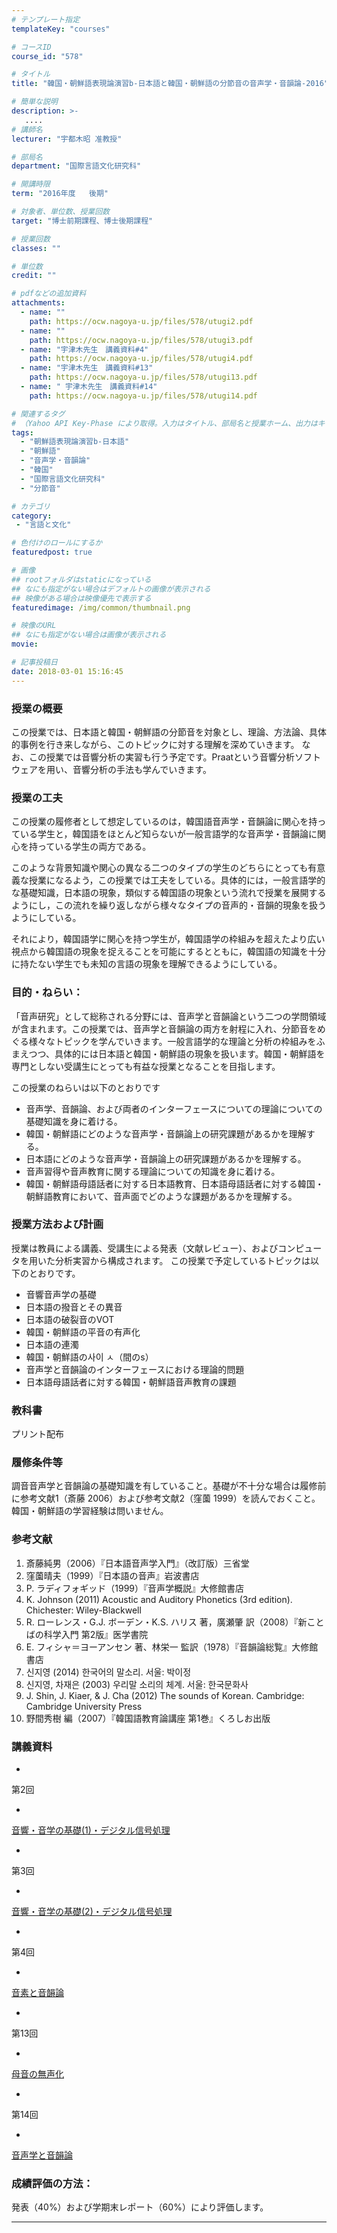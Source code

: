 ```yaml
---
# テンプレート指定
templateKey: "courses"

# コースID
course_id: "578"

# タイトル
title: "韓国・朝鮮語表現論演習b-日本語と韓国・朝鮮語の分節音の音声学・音韻論-2016"

# 簡単な説明
description: >-
   ....
# 講師名
lecturer: "宇都木昭 准教授"

# 部局名
department: "国際言語文化研究科"

# 開講時限
term: "2016年度	後期"

# 対象者、単位数、授業回数
target: "博士前期課程、博士後期課程"

# 授業回数
classes: ""

# 単位数
credit: ""

# pdfなどの追加資料
attachments:
  - name: "" 
    path: https://ocw.nagoya-u.jp/files/578/utugi2.pdf
  - name: "" 
    path: https://ocw.nagoya-u.jp/files/578/utugi3.pdf
  - name: "宇津木先生　講義資料#4" 
    path: https://ocw.nagoya-u.jp/files/578/utugi4.pdf
  - name: "宇津木先生　講義資料#13" 
    path: https://ocw.nagoya-u.jp/files/578/utugi13.pdf
  - name: "	宇津木先生　講義資料#14" 
    path: https://ocw.nagoya-u.jp/files/578/utugi14.pdf

# 関連するタグ
# （Yahoo API Key-Phase により取得。入力はタイトル、部局名と授業ホーム、出力はキーフレーズ（tags））
tags:
  - "朝鮮語表現論演習b-日本語"
  - "朝鮮語"
  - "音声学・音韻論"
  - "韓国"
  - "国際言語文化研究科"
  - "分節音"

# カテゴリ
category:
 - "言語と文化"

# 色付けのロールにするか
featuredpost: true

# 画像
## rootフォルダはstaticになっている
## なにも指定がない場合はデフォルトの画像が表示される
## 映像がある場合は映像優先で表示する
featuredimage: /img/common/thumbnail.png

# 映像のURL
## なにも指定がない場合は画像が表示される
movie: 

# 記事投稿日
date: 2018-03-01 15:16:45
---
```


### 授業の概要


この授業では、日本語と韓国・朝鮮語の分節音を対象とし、理論、方法論、具体的事例を行き来しながら、このトピックに対する理解を深めていきます。
なお、この授業では音響分析の実習も行う予定です。Praatという音響分析ソフトウェアを用い、音響分析の手法も学んでいきます。

### 授業の工夫
この授業の履修者として想定しているのは，韓国語音声学・音韻論に関心を持っている学生と，韓国語をほとんど知らないが一般言語学的な音声学・音韻論に関心を持っている学生の両方である。

このような背景知識や関心の異なる二つのタイプの学生のどちらにとっても有意義な授業になるよう，この授業では工夫をしている。具体的には，一般言語学的な基礎知識，日本語の現象，類似する韓国語の現象という流れで授業を展開するようにし，この流れを繰り返しながら様々なタイプの音声的・音韻的現象を扱うようにしている。

それにより，韓国語学に関心を持つ学生が，韓国語学の枠組みを超えたより広い視点から韓国語の現象を捉えることを可能にするとともに，韓国語の知識を十分に持たない学生でも未知の言語の現象を理解できるようにしている。








<h3>目的・ねらい：</h3>
<p>
「音声研究」として総称される分野には、音声学と音韻論という二つの学問領域が含まれます。この授業では、音声学と音韻論の両方を射程に入れ、分節音をめぐる様々なトピックを学んでいきます。一般言語学的な理論と分析の枠組みをふまえつつ、具体的には日本語と韓国・朝鮮語の現象を扱います。韓国・朝鮮語を専門としない受講生にとっても有益な授業となることを目指します。
</p>
<p>この授業のねらいは以下のとおりです</p>

<ul>
<li>音声学、音韻論、および両者のインターフェースについての理論についての基礎知識を身に着ける。</li>
<li>韓国・朝鮮語にどのような音声学・音韻論上の研究課題があるかを理解する。</li>
<li>日本語にどのような音声学・音韻論上の研究課題があるかを理解する。</li>
<li>音声習得や音声教育に関する理論についての知識を身に着ける。</li>
<li>韓国・朝鮮語母語話者に対する日本語教育、日本語母語話者に対する韓国・朝鮮語教育において、音声面でどのような課題があるかを理解する。</li>
</ul>

### 授業方法および計画
授業は教員による講義、受講生による発表（文献レビュー）、およびコンピュータを用いた分析実習から構成されます。
この授業で予定しているトピックは以下のとおりです。

* 音響音声学の基礎
* 日本語の撥音とその異音
* 日本語の破裂音のVOT
* 韓国・朝鮮語の平音の有声化
* 日本語の連濁
* 韓国・朝鮮語の사이 ㅅ（間のs）
* 音声学と音韻論のインターフェースにおける理論的問題
* 日本語母語話者に対する韓国・朝鮮語音声教育の課題


<h3>教科書</h3>
<p>プリント配布</p>


<h3>履修条件等</h3>
<p>
調音音声学と音韻論の基礎知識を有していること。基礎が不十分な場合は履修前に参考文献1（斎藤 2006）および参考文献2（窪薗 1999）を読んでおくこと。韓国・朝鮮語の学習経験は問いません。
</p>

<h3>参考文献</h3>

<ol>
<li>斎藤純男（2006）『日本語音声学入門』（改訂版）三省堂</li>
<li>窪薗晴夫（1999）『日本語の音声』岩波書店</li>
<li>P. ラディフォギッド（1999）『音声学概説』大修館書店</li>
<li>K. Johnson (2011) Acoustic and Auditory Phonetics (3rd edition). Chichester: Wiley-Blackwell</li>
<li>R. ローレンス・G.J. ボーデン・K.S. ハリス 著，廣瀬肇 訳（2008）『新ことばの科学入門 第2版』医学書院</li>
<li>E. フィシャ＝ヨーアンセン 著、林栄一 監訳（1978）『音韻論総覧』大修館書店</li>
<li>신지영 (2014) 한국어의 말소리. 서울: 박이정</li>
<li>신지영, 차재은 (2003) 우리말 소리의 체계. 서울: 한국문화사</li>
<li>J. Shin, J. Kiaer, & J. Cha (2012) The sounds of Korean. Cambridge: Cambridge University Press</li>
<li>野間秀樹 編（2007）『韓国語教育論講座 第1巻』くろしお出版</li>
</ol>





### 講義資料


-
第2回

-
[音響・音学の基礎(1)・デジタル信号処理](https://ocw.nagoya-u.jp/files/578/utugi2.pdf) 



-
第3回

-
[音響・音学の基礎(2)・デジタル信号処理](https://ocw.nagoya-u.jp/files/578/utugi3.pdf) 



-
第4回

-
[音素と音韻論](https://ocw.nagoya-u.jp/files/578/utugi4.pdf) 



-
第13回

-
[母音の無声化 ](https://ocw.nagoya-u.jp/files/578/utugi13.pdf) 



-
第14回

-
[音声学と音韻論](https://ocw.nagoya-u.jp/files/578/utugi14.pdf) 








### 成績評価の方法：

発表（40%）および学期末レポート（60%）により評価します。



-----
